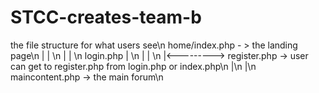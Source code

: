 # STCC-creates-team-b
the file structure for what users see\n
home/index.php  - > the landing page\n
 |           | \n
 |           | \n
 login.php   | \n
 |           | \n
 |<---------> register.php  -> user can get to register.php from login.php or index.php\n
 |\n
 |\n
 maincontent.php -> the main forum\n
